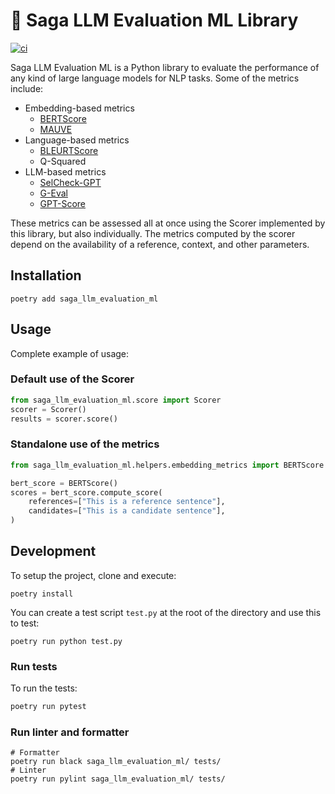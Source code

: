 # 🔮 Saga LLM Evaluation ML Library

[![ci](https://github.com/sagacify/saga-llm-evaluation-ml/actions/workflows/cd.yaml/badge.svg)](https://github.com/Sagacify/saga-llm-evaluation-ml/actions/workflows/cd.yaml)

Saga LLM Evaluation ML is a Python library to evaluate the performance of any kind of large language models for NLP tasks.
Some of the metrics include:
- Embedding-based metrics
  - [BERTScore](https://arxiv.org/pdf/1904.09675.pdf)
  - [MAUVE](https://arxiv.org/pdf/2212.14578.pdf)
- Language-based metrics
  - [BLEURTScore](https://arxiv.org/pdf/2004.04696.pdf)
  - Q-Squared
- LLM-based metrics
  - [SelCheck-GPT](https://arxiv.org/pdf/2303.08896.pdf)
  - [G-Eval](https://arxiv.org/pdf/2303.16634.pdf)
  - [GPT-Score](https://arxiv.org/pdf/2302.04166.pdf)

These metrics can be assessed all at once using the Scorer implemented by this library, but also individually. The metrics computed by the scorer depend on the availability of a reference, context, and other parameters.

## Installation

```poetry add saga_llm_evaluation_ml```

## Usage
Complete example of usage:

### Default use of the Scorer
```python
from saga_llm_evaluation_ml.score import Scorer
scorer = Scorer()
results = scorer.score()
```

### Standalone use of the metrics
```python
from saga_llm_evaluation_ml.helpers.embedding_metrics import BERTScore

bert_score = BERTScore()
scores = bert_score.compute_score(
    references=["This is a reference sentence"],
    candidates=["This is a candidate sentence"],
)
```

## Development

To setup the project, clone and execute:

`poetry install`

You can create a test script `test.py` at the root of the directory and use this to test:

`poetry run python test.py`

### Run tests

To run the tests:

```sh
poetry run pytest
```

### Run linter and formatter

```
# Formatter
poetry run black saga_llm_evaluation_ml/ tests/
# Linter
poetry run pylint saga_llm_evaluation_ml/ tests/
```